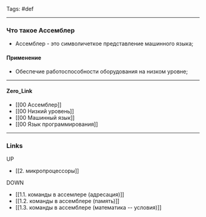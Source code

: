 Tags: #def
***
### Что такое Ассемблер
- Ассемблер - это символичеткое представление машинного языка;
#### Применение
- Обеспечие работоспособности оборудования на низком уровне;
***
#### Zero_Link
- [[00 Ассемблер]]
- [[00 Низкий уровень]]
- [[00 Машинный язык]]
- [[00 Язык программирования]]
***
### Links
UP
- [[2. микропроцессоры]]

DOWN
- [[1.1. команды в ассемлере (адресация)]]
- [[1.2. команды в ассемблере (память)]]
- [[1.3. команды в ассемблере (математика -- условия)]]

